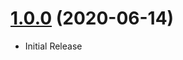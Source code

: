 <a name="1.0.0"></a>
# [1.0.0](https://github.com/flextype-plugins/contact) (2020-06-14)
* Initial Release

